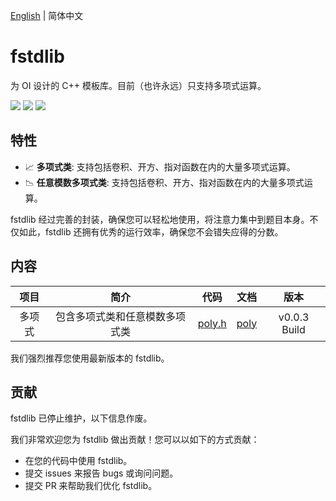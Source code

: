 [English](https://github.com/fei0319/fstdlib/blob/master/README.en.md) | 简体中文

# fstdlib
为 OI 设计的 C++ 模板库。目前（也许永远）只支持多项式运算。

![](https://img.shields.io/badge/license-GPL-blue?style=flat-square) ![](https://img.shields.io/badge/C++-100.0%25-green?style=flat-square) ![](https://img.shields.io/badge/requirements-C++98%20or%20newer-brightgreen?style=flat-square)

## 特性

- 📈 **多项式类**: 支持包括卷积、开方、指对函数在内的大量多项式运算。
- 📉 **任意模数多项式类**: 支持包括卷积、开方、指对函数在内的大量多项式运算。

fstdlib 经过完善的封装，确保您可以轻松地使用，将注意力集中到题目本身。不仅如此，fstdlib 还拥有优秀的运行效率，确保您不会错失应得的分数。

## 内容

|项目|简介|代码|文档|版本|
|:-:|:-:|:-:|:-:|:-:|
|多项式|包含多项式类和任意模数多项式类|[poly.h](https://raw.githubusercontent.com/fei0319/fstdlib/master/source/poly.h)|[poly](https://github.com/fei0319/fstdlib/blob/master/doc/poly.zh-CN.md)|v0.0.3 Build|

我们强烈推荐您使用最新版本的 fstdlib。

## 贡献

fstdlib 已停止维护，以下信息作废。

我们非常欢迎您为 fstdlib 做出贡献！您可以以如下的方式贡献：

- 在您的代码中使用 fstdlib。
- 提交 issues 来报告 bugs 或询问问题。
- 提交 PR 来帮助我们优化 fstdlib。
